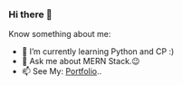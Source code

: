 ### Hi there 👋


Know something about me:


- 🌱 I’m currently learning Python and CP :)
- 💬 Ask me about MERN Stack.😉
- 📫 See My: [Portfolio](http://aman282571.github.io/portfolio)..


